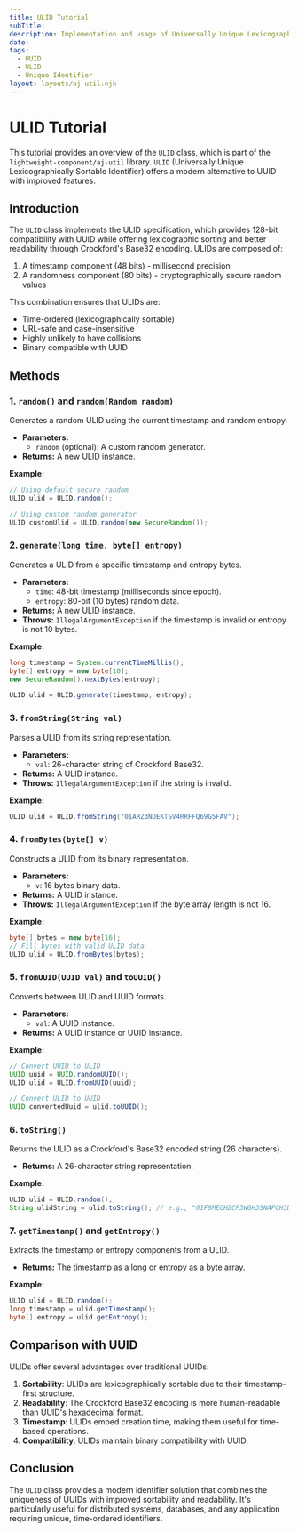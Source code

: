 ```yaml
---
title: ULID Tutorial
subTitle: 
description: Implementation and usage of Universally Unique Lexicographically Sortable Identifiers
date: 
tags:
  - UUID
  - ULID
  - Unique Identifier
layout: layouts/aj-util.njk
---
```


# ULID Tutorial

This tutorial provides an overview of the `ULID` class, which is part of the `lightweight-component/aj-util` library. `ULID` (Universally Unique Lexicographically Sortable Identifier) offers a modern alternative to UUID with improved features.

## Introduction

The `ULID` class implements the ULID specification, which provides 128-bit compatibility with UUID while offering lexicographic sorting and better readability through Crockford's Base32 encoding. ULIDs are composed of:

1. A timestamp component (48 bits) - millisecond precision
2. A randomness component (80 bits) - cryptographically secure random values

This combination ensures that ULIDs are:
- Time-ordered (lexicographically sortable)
- URL-safe and case-insensitive
- Highly unlikely to have collisions
- Binary compatible with UUID

## Methods

### 1. `random()` and `random(Random random)`

Generates a random ULID using the current timestamp and random entropy.

* **Parameters:**
  * `random` (optional): A custom random generator.
* **Returns:** A new ULID instance.

**Example:**

```java
// Using default secure random
ULID ulid = ULID.random();

// Using custom random generator
ULID customUlid = ULID.random(new SecureRandom());
```

### 2. `generate(long time, byte[] entropy)`

Generates a ULID from a specific timestamp and entropy bytes.

* **Parameters:**
  * `time`: 48-bit timestamp (milliseconds since epoch).
  * `entropy`: 80-bit (10 bytes) random data.
* **Returns:** A new ULID instance.
* **Throws:** `IllegalArgumentException` if the timestamp is invalid or entropy is not 10 bytes.

**Example:**

```java
long timestamp = System.currentTimeMillis();
byte[] entropy = new byte[10];
new SecureRandom().nextBytes(entropy);

ULID ulid = ULID.generate(timestamp, entropy);
```

### 3. `fromString(String val)`

Parses a ULID from its string representation.

* **Parameters:**
  * `val`: 26-character string of Crockford Base32.
* **Returns:** A ULID instance.
* **Throws:** `IllegalArgumentException` if the string is invalid.

**Example:**

```java
ULID ulid = ULID.fromString("01ARZ3NDEKTSV4RRFFQ69G5FAV");
```

### 4. `fromBytes(byte[] v)`

Constructs a ULID from its binary representation.

* **Parameters:**
  * `v`: 16 bytes binary data.
* **Returns:** A ULID instance.
* **Throws:** `IllegalArgumentException` if the byte array length is not 16.

**Example:**

```java
byte[] bytes = new byte[16];
// Fill bytes with valid ULID data
ULID ulid = ULID.fromBytes(bytes);
```

### 5. `fromUUID(UUID val)` and `toUUID()`

Converts between ULID and UUID formats.

* **Parameters:**
  * `val`: A UUID instance.
* **Returns:** A ULID instance or UUID instance.

**Example:**

```java
// Convert UUID to ULID
UUID uuid = UUID.randomUUID();
ULID ulid = ULID.fromUUID(uuid);

// Convert ULID to UUID
UUID convertedUuid = ulid.toUUID();
```

### 6. `toString()`

Returns the ULID as a Crockford's Base32 encoded string (26 characters).

* **Returns:** A 26-character string representation.

**Example:**

```java
ULID ulid = ULID.random();
String ulidString = ulid.toString(); // e.g., "01F8MECHZCP3WGH3SNAPCH3D5E"
```

### 7. `getTimestamp()` and `getEntropy()`

Extracts the timestamp or entropy components from a ULID.

* **Returns:** The timestamp as a long or entropy as a byte array.

**Example:**

```java
ULID ulid = ULID.random();
long timestamp = ulid.getTimestamp();
byte[] entropy = ulid.getEntropy();
```

## Comparison with UUID

ULIDs offer several advantages over traditional UUIDs:

1. **Sortability**: ULIDs are lexicographically sortable due to their timestamp-first structure.
2. **Readability**: The Crockford Base32 encoding is more human-readable than UUID's hexadecimal format.
3. **Timestamp**: ULIDs embed creation time, making them useful for time-based operations.
4. **Compatibility**: ULIDs maintain binary compatibility with UUID.

## Conclusion

The `ULID` class provides a modern identifier solution that combines the uniqueness of UUIDs with improved sortability and readability. It's particularly useful for distributed systems, databases, and any application requiring unique, time-ordered identifiers.